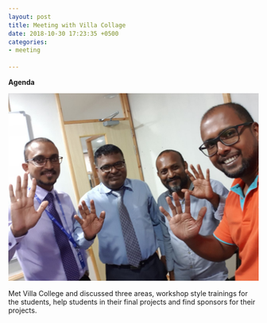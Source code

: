 ```yaml
---
layout: post
title: Meeting with Villa Collage
date: 2018-10-30 17:23:35 +0500
categories:
- meeting

---
```

**Agenda**

![](/uploads/photo6251407526365079668.jpg)

Met Villa College and discussed three areas, workshop style trainings for the students, help students in their final projects and find sponsors for their projects.